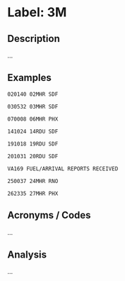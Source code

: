 # Label: 3M

## Description

...

## Examples

```
020140 02MHR SDF
```

```
030532 03MHR SDF
```

```
070008 06MHR PHX
```

```
141024 14RDU SDF
```

```
191018 19RDU SDF
```

```
201031 20RDU SDF
```

```
VA169 FUEL/ARRIVAL REPORTS RECEIVED
```

```
250037 24MHR RNO
```

```
262335 27MHR PHX
```

## Acronyms / Codes

...

## Analysis

...
